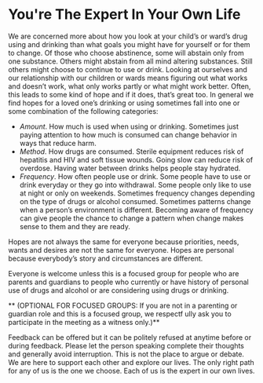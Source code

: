 # You're The Expert In Your Own Life

We are concerned more about how you look at your child’s or ward’s drug using and drinking than what goals you might have for yourself or for them to change. Of
those who choose abstinence, some will abstain only from one substance. Others might abstain from all mind altering substances. Still others might choose to continue
to use or drink. Looking at ourselves and our relationship with our children or wards means figuring out what works and doesn’t work, what only works partly or what
might work better. Often, this leads to some kind of hope and if it does, that’s great too. In general we find hopes for a loved one’s drinking or using sometimes fall into
one or some combination of the following categories:

- *Amount*. How much is used when using or drinking. Sometimes just paying attention to how much is consumed can change behavior in ways that reduce harm.
- *Method*. How drugs are consumed. Sterile equipment reduces risk of hepatitis and HIV and soft tissue wounds. Going slow can reduce risk of overdose. Having water between drinks helps people stay hydrated.
- *Frequency*. How often people use or drink. Some people have to use or drink everyday or they go into withdrawal. Some people only like to use at night or only on weekends. Sometimes frequency changes depending on the type of drugs or alcohol consumed. Sometimes patterns change when a person’s environment is different. Becoming aware of frequency can give people the chance to change a pattern when change makes sense to them and they are ready.

Hopes are not always the same for everyone because priorities, needs, wants and desires are not the same for everyone. Hopes are personal because everybody’s story and circumstances are different.

Everyone is welcome unless this is a focused group for people who are parents and guardians to people who currently or have history of personal use of drugs and alcohol or are considering using drugs or drinking.
 
** (OPTIONAL FOR FOCUSED GROUPS: If you are not in a parenting or guardian role and this is a focused group, we respectf ully ask you to participate in the meeting as a witness only.)**

Feedback can be offered but it can be politely refused at anytime before or during feedback. Please let the person speaking complete their thoughts and generally avoid interruption. This is not the place to argue or debate. We are here to support each other and explore our lives. The only right path for any of us is the one we choose. Each of us is the expert in our own lives.
